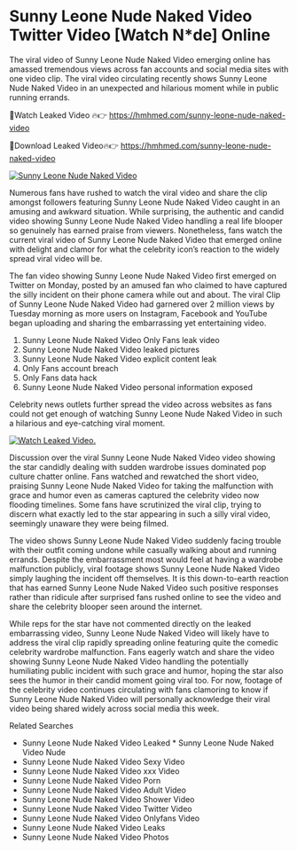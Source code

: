 ﻿# Sunny Leone Nude Naked Video Twitter Video [Watch N*de] Online

The viral video of ﻿Sunny Leone Nude Naked Video emerging online has amassed tremendous views across fan accounts and social media sites with one video clip. The viral video circulating recently shows ﻿Sunny Leone Nude Naked Video in an unexpected and hilarious moment while in public running errands. 

🔴Watch Leaked Video 🔥👉  https://hmhmed.com/sunny-leone-nude-naked-video 

🔴Download Leaked Video🔥👉  https://hmhmed.com/sunny-leone-nude-naked-video 

[![Sunny Leone Nude Naked Video](https://i.imgur.com/dJHk4Zq.gif)](https://hmhmed.com/sunny-leone-nude-naked-video)

Numerous fans have rushed to watch the viral video and share the clip amongst followers featuring ﻿Sunny Leone Nude Naked Video caught in an amusing and awkward situation. While surprising, the authentic and candid video showing ﻿Sunny Leone Nude Naked Video handling a real life blooper so genuinely has earned praise from viewers. Nonetheless, fans watch the current viral video of ﻿Sunny Leone Nude Naked Video that emerged online with delight and clamor for what the celebrity icon’s reaction to the widely spread viral video will be.

The fan video showing ﻿Sunny Leone Nude Naked Video first emerged on Twitter on Monday, posted by an amused fan who claimed to have captured the silly incident on their phone camera while out and about. The viral Clip of ﻿Sunny Leone Nude Naked Video had garnered over 2 million views by Tuesday morning as more users on Instagram, Facebook and YouTube began uploading and sharing the embarrassing yet entertaining video. 

1. ﻿Sunny Leone Nude Naked Video Only Fans leak video
2. ﻿Sunny Leone Nude Naked Video leaked pictures
3. ﻿Sunny Leone Nude Naked Video explicit content leak
4. Only Fans account breach
5. Only Fans data hack
6. ﻿Sunny Leone Nude Naked Video personal information exposed

Celebrity news outlets further spread the video across websites as fans could not get enough of watching ﻿Sunny Leone Nude Naked Video in such a hilarious and eye-catching viral moment. 

[![Watch Leaked Video.](https://miro.medium.com/v2/resize:fit:828/format:webp/1*cilzJN44JGOrTw9NJCrNHA.gif "Watch Leaked Video")](https://hmhmed.com/sunny-leone-nude-naked-video)

Discussion over the viral ﻿Sunny Leone Nude Naked Video video showing the star candidly dealing with sudden wardrobe issues dominated pop culture chatter online. Fans watched and rewatched the short video, praising ﻿Sunny Leone Nude Naked Video for taking the malfunction with grace and humor even as cameras captured the celebrity video now flooding timelines. Some fans have scrutinized the viral clip, trying to discern what exactly led to the star appearing in such a silly viral video, seemingly unaware they were being filmed.

The video shows ﻿Sunny Leone Nude Naked Video suddenly facing trouble with their outfit coming undone while casually walking about and running errands. Despite the embarrassment most would feel at having a wardrobe malfunction publicly, viral footage shows ﻿Sunny Leone Nude Naked Video simply laughing the incident off themselves. It is this down-to-earth reaction that has earned ﻿Sunny Leone Nude Naked Video such positive responses rather than ridicule after surprised fans rushed online to see the video and share the celebrity blooper seen around the internet.  

While reps for the star have not commented directly on the leaked embarrassing video, ﻿Sunny Leone Nude Naked Video will likely have to address the viral clip rapidly spreading online featuring quite the comedic celebrity wardrobe malfunction. Fans eagerly watch and share the video showing ﻿Sunny Leone Nude Naked Video handling the potentially humiliating public incident with such grace and humor, hoping the star also sees the humor in their candid moment going viral too. For now, footage of the celebrity video continues circulating with fans clamoring to know if ﻿Sunny Leone Nude Naked Video will personally acknowledge their viral video being shared widely across social media this week.

Related Searches
* ﻿Sunny Leone Nude Naked Video Leaked
﻿* Sunny Leone Nude Naked Video Nude
* ﻿Sunny Leone Nude Naked Video Sexy Video
* ﻿Sunny Leone Nude Naked Video xxx Video
* ﻿Sunny Leone Nude Naked Video Porn
* ﻿Sunny Leone Nude Naked Video Adult Video
* ﻿Sunny Leone Nude Naked Video Shower Video
* ﻿Sunny Leone Nude Naked Video Twitter Video
* ﻿Sunny Leone Nude Naked Video Onlyfans Video
* ﻿Sunny Leone Nude Naked Video Leaks
* ﻿Sunny Leone Nude Naked Video Photos